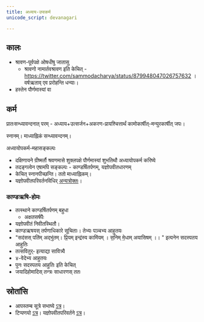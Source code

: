 ```yaml
---
title: अध्याय-उपाकर्म
unicode_script: devanagari

---
```



## कालः

- श्रावण-पूर्वपक्षे ओषधीषु जातासु
  - श्रावणो नामार्तवश्रावण इति केचित् - https://twitter.com/sammodacharya/status/879948047026757632 । वर्षऋताव् एव प्ररोहन्ति धन्याः।
- हस्तेन पौर्णमास्यां वा


## कर्म
प्रातःसन्ध्यावन्दनात् परम् - अध्याय+उत्सर्जन+अकरण-प्रायश्चित्तार्थं कामोकार्षीत्-मन्युरकार्षीत् जपः।

स्नानम्। माध्याह्निकं सन्ध्यावन्दनम्।

अध्यायोपकर्म-महासङ्कल्पः

- दक्षिणायने ग्रीष्मर्तौ श्रवणमासे शुक्लपक्षे पौर्णमास्यां शुभतिथौ अध्यायोपकर्म करिष्ये
- तदङ्गत्वेन एषामपि सङ्कल्पः - काण्डर्षितर्पणम्, यज्ञोपवीतधारणम्
- केचित् स्नानपीच्छन्ति। ततो माध्याह्निकम्।
- यज्ञोपवीतपरिवर्तनविधिर् [अन्यत्रोक्तः](../../../angAni/upavIta-parivartanam/)।


### काण्डऋषि-होमः

- तत्स्थाने काण्डर्षितर्पणम् बहुधा
  - अक्षतसर्षपैः
- यज्ञोपवीतं निवीतस्थितौ।
- काण्डऋषयस् तर्पणाधिकारे सूचिताः। तेभ्यः पञ्चभ्य आहुतयः
- "सद॑सस् पति॑म् अद्भु॑तम्।   प्रि॒यम् इन्द्र॑स्य कामि॑यम् । स॒निम् मे॒धाम् अयासिषम् ।।  " इत्यनेन सदस्पतय आहुतिः
- तत्सवितुर्॰ इत्याद्या सावित्र्यै
- ४-वेदेभ्य आहुतयः
- पुनः सदस्पतय आहुतिः इति केचित्
- जयादिहोमादिस् तन्त्रः साधारणस् ततः

## स्रोतांसि
- आपस्तम्ब सूत्रे सभाष्ये [ऽत्र](https://archive.org/stream/APASTHAMBAGRUHYASUTRAMSUDARSHANAHARADATHA/APASTHAMBA%20GRUHYASUTRAM%20%28SUDARSHANA%2CHARADATHA%29#page/n197/mode/2up)।
- टिप्पणयो [ऽत्र](https://checkvist.com/checklists/113019/export.html?export_notes=true&&task_ids=8202309)। यज्ञोपवीतपरिवर्तने [ऽत्र](https://checkvist.com/checklists/113019/export.html?export_notes=true&&task_ids=13756102)।
